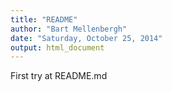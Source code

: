 ```yaml
---
title: "README"
author: "Bart Mellenbergh"
date: "Saturday, October 25, 2014"
output: html_document
---
```

First try at README.md